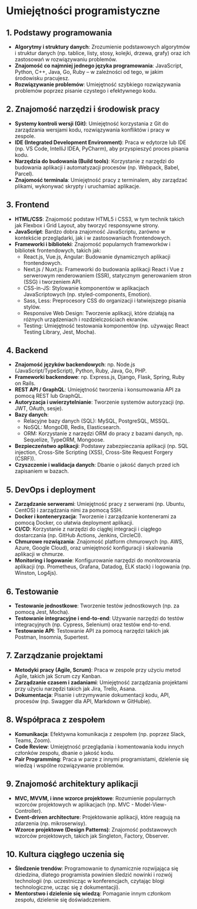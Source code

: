 # Umiejętności programistyczne

## 1. Podstawy programowania
- **Algorytmy i struktury danych**: Zrozumienie podstawowych algorytmów i struktur danych (np. tablice, listy, stosy, kolejki, drzewa, grafy) oraz ich zastosowań w rozwiązywaniu problemów.
- **Znajomość co najmniej jednego języka programowania**: JavaScript, Python, C++, Java, Go, Ruby – w zależności od tego, w jakim środowisku pracujesz.
- **Rozwiązywanie problemów**: Umiejętność szybkiego rozwiązywania problemów poprzez pisanie czystego i efektywnego kodu.

## 2. Znajomość narzędzi i środowisk pracy
- **Systemy kontroli wersji (Git)**: Umiejętność korzystania z Git do zarządzania wersjami kodu, rozwiązywania konfliktów i pracy w zespole.
- **IDE (Integrated Development Environment)**: Praca w edytorze lub IDE (np. VS Code, IntelliJ IDEA, PyCharm), aby przyspieszyć proces pisania kodu.
- **Narzędzia do budowania (Build tools)**: Korzystanie z narzędzi do budowania aplikacji i automatyzacji procesów (np. Webpack, Babel, Parcel).
- **Znajomość terminala**: Umiejętność pracy z terminalem, aby zarządzać plikami, wykonywać skrypty i uruchamiać aplikacje.

## 3. Frontend
- **HTML/CSS**: Znajomość podstaw HTML5 i CSS3, w tym technik takich jak Flexbox i Grid Layout, aby tworzyć responsywne strony.
- **JavaScript**: Bardzo dobra znajomość JavaScriptu, zarówno w kontekście przeglądarki, jak i w zastosowaniach frontendowych.
- **Frameworki i biblioteki**: Znajomość popularnych frameworków i bibliotek frontendowych, takich jak:
  - React.js, Vue.js, Angular: Budowanie dynamicznych aplikacji frontendowych.
  - Next.js / Nuxt.js: Frameworki do budowania aplikacji React i Vue z serwerowym renderowaniem (SSR), statycznym generowaniem stron (SSG) i tworzeniem API.
  - CSS-in-JS: Stylowanie komponentów w aplikacjach JavaScriptowych (np. styled-components, Emotion).
  - Sass, Less: Preprocesory CSS do organizacji i łatwiejszego pisania stylów.
  - Responsive Web Design: Tworzenie aplikacji, które działają na różnych urządzeniach i rozdzielczościach ekranów.
  - Testing: Umiejętność testowania komponentów (np. używając React Testing Library, Jest, Mocha).

## 4. Backend
- **Znajomość języków backendowych**: np. Node.js (JavaScript/TypeScript), Python, Ruby, Java, Go, PHP.
- **Frameworki backendowe**: np. Express.js, Django, Flask, Spring, Ruby on Rails.
- **REST API / GraphQL**: Umiejętność tworzenia i konsumowania API za pomocą REST lub GraphQL.
- **Autoryzacja i uwierzytelnianie**: Tworzenie systemów autoryzacji (np. JWT, OAuth, sesje).
- **Bazy danych**:
  - Relacyjne bazy danych (SQL): MySQL, PostgreSQL, MSSQL.
  - NoSQL: MongoDB, Redis, Elasticsearch.
  - ORM: Korzystanie z narzędzi ORM do pracy z bazami danych, np. Sequelize, TypeORM, Mongoose.
- **Bezpieczeństwo aplikacji**: Podstawy zabezpieczania aplikacji (np. SQL injection, Cross-Site Scripting (XSS), Cross-Site Request Forgery (CSRF)).
- **Czyszczenie i walidacja danych**: Dbanie o jakość danych przed ich zapisaniem w bazach.

## 5. DevOps i deployment
- **Zarządzanie serwerami**: Umiejętność pracy z serwerami (np. Ubuntu, CentOS) i zarządzania nimi za pomocą SSH.
- **Docker i konteneryzacja**: Tworzenie i zarządzanie kontenerami za pomocą Docker, co ułatwia deployment aplikacji.
- **CI/CD**: Korzystanie z narzędzi do ciągłej integracji i ciągłego dostarczania (np. GitHub Actions, Jenkins, CircleCI).
- **Chmurowe rozwiązania**: Znajomość platform chmurowych (np. AWS, Azure, Google Cloud), oraz umiejętność konfiguracji i skalowania aplikacji w chmurze.
- **Monitoring i logowanie**: Konfigurowanie narzędzi do monitorowania aplikacji (np. Prometheus, Grafana, Datadog, ELK stack) i logowania (np. Winston, Log4js).

## 6. Testowanie
- **Testowanie jednostkowe**: Tworzenie testów jednostkowych (np. za pomocą Jest, Mocha).
- **Testowanie integracyjne i end-to-end**: Używanie narzędzi do testów integracyjnych (np. Cypress, Selenium) oraz testów end-to-end.
- **Testowanie API**: Testowanie API za pomocą narzędzi takich jak Postman, Insomnia, Supertest.

## 7. Zarządzanie projektami
- **Metodyki pracy (Agile, Scrum)**: Praca w zespole przy użyciu metod Agile, takich jak Scrum czy Kanban.
- **Zarządzanie czasem i zadaniami**: Umiejętność zarządzania projektami przy użyciu narzędzi takich jak Jira, Trello, Asana.
- **Dokumentacja**: Pisanie i utrzymywanie dokumentacji kodu, API, procesów (np. Swagger dla API, Markdown w GitHubie).

## 8. Współpraca z zespołem
- **Komunikacja**: Efektywna komunikacja z zespołem (np. poprzez Slack, Teams, Zoom).
- **Code Review**: Umiejętność przeglądania i komentowania kodu innych członków zespołu, dbanie o jakość kodu.
- **Pair Programming**: Praca w parze z innymi programistami, dzielenie się wiedzą i wspólne rozwiązywanie problemów.

## 9. Znajomość architektury aplikacji
- **MVC, MVVM, i inne wzorce projektowe**: Rozumienie popularnych wzorców projektowych w aplikacjach (np. MVC - Model-View-Controller).
- **Event-driven architecture**: Projektowanie aplikacji, które reagują na zdarzenia (np. mikroserwisy).
- **Wzorce projektowe (Design Patterns)**: Znajomość podstawowych wzorców projektowych, takich jak Singleton, Factory, Observer.

## 10. Kultura ciągłego uczenia się
- **Śledzenie trendów**: Programowanie to dynamicznie rozwijająca się dziedzina, dlatego programista powinien śledzić nowinki i rozwój technologii (np. uczestnicząc w konferencjach, czytając blogi technologiczne, ucząc się z dokumentacji).
- **Mentorstwo i dzielenie się wiedzą**: Pomaganie innym członkom zespołu, dzielenie się doświadczeniem.
